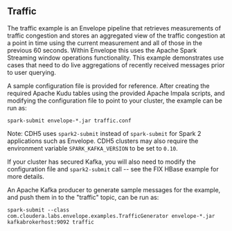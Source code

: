 ## Traffic

The traffic example is an Envelope pipeline that retrieves measurements of traffic congestion and stores an aggregated view of the traffic congestion at a point in time using the current measurement and all of those in the previous 60 seconds. Within Envelope this uses the Apache Spark Streaming window operations functionality. This example demonstrates use cases that need to do live aggregations of recently received messages prior to user querying.

A sample configuration file is provided for reference. After creating the required Apache Kudu tables using the provided Apache Impala scripts, and modifying the configuration file to point to your cluster, the example can be run as:

    spark-submit envelope-*.jar traffic.conf
    
Note: CDH5 uses `spark2-submit` instead of `spark-submit` for Spark 2 applications such as Envelope.
CDH5 clusters may also require the environment variable `SPARK_KAFKA_VERSION` to be set to `0.10`.

If your cluster has secured Kafka, you will also need to modify the configuration file and `spark2-submit` call -- see the FIX HBase example for more details.

An Apache Kafka producer to generate sample messages for the example, and push them in to the "traffic" topic, can be run as:

    spark-submit --class com.cloudera.labs.envelope.examples.TrafficGenerator envelope-*.jar kafkabrokerhost:9092 traffic
    